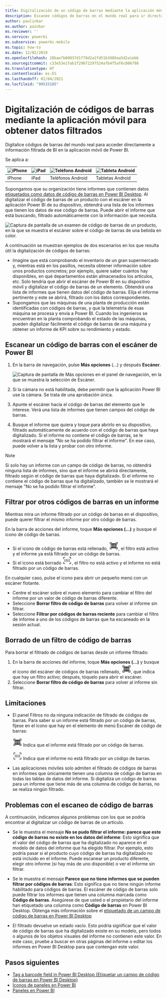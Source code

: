 ```yaml
---
title: Digitalización de un código de barras mediante la aplicación móvil de Power BI
description: Escanee códigos de barras en el mundo real para ir directamente a información filtrada de BI en la aplicación móvil Power BI.
author: paulinbar
ms.author: painbar
ms.reviewer: ''
ms.service: powerbi
ms.subservice: powerbi-mobile
ms.topic: how-to
ms.date: 12/02/2019
ms.openlocfilehash: 28baefb80037d1f78d2a2fd51b3989aa5d2a1ebb
ms.sourcegitcommit: c33e53e1fab1f29872297524a7b4f5af6c806798
ms.translationtype: HT
ms.contentlocale: es-ES
ms.lasthandoff: 02/04/2021
ms.locfileid: "99533105"
---
```

# <a name="scan-barcodes-from-the-mobile-app-to-get-filtered-data"></a>Digitalización de códigos de barras mediante la aplicación móvil para obtener datos filtrados 
Digitalice códigos de barras del mundo real para acceder directamente a información filtrada de BI en la aplicación móvil de Power BI.

Se aplica a:

| ![iPhone](./media/mobile-apps-qr-code/ios-logo-40-px.png) | ![iPad](./media/mobile-apps-qr-code/ios-logo-40-px.png) | ![Teléfono Android](././media/mobile-apps-qr-code/android-logo-40-px.png) | ![Tableta Android](././media/mobile-apps-qr-code/android-logo-40-px.png) |
|:--- |:--- |:--- |:--- |
|iPhone |iPad |Teléfonos Android |Tabletas Android |

Supongamos que su organización tiene informes que contienen datos [etiquetados como datos de código de barras en Power BI Desktop](../../transform-model/desktop-mobile-barcodes.md). Al digitalizar el código de barras de un producto con el escáner en la aplicación Power BI de su dispositivo, obtendrá una lista de los informes que tienen los datos de ese código de barras. Puede abrir el informe que está buscando, filtrado automáticamente con la información que necesita.

![Captura de pantalla de un examen de código de barras de un producto, en la que se muestra el escáner sobre el código de barras de una bebida en color.](media/mobile-apps-scan-barcode-iphone/power-bi-barcode-scanner.png)

A continuación se muestran ejemplos de dos escenarios en los que resulta útil la digitalización de códigos de barras:
* Imagine que está comprobando el inventario de un gran supermercado y, mientras está en los pasillos, necesita obtener información sobre unos productos concretos; por ejemplo, quiere saber cuántos hay disponibles, en qué departamentos están almacenados los artículos, etc. Solo tendría que abrir el escáner de Power BI en su dispositivo móvil y digitalizar el código de barras de un elemento. Obtendrá una lista de informes que tienen datos del código de barras. Elija el informe pertinente y este se abrirá, filtrado con los datos correspondientes.
* Supongamos que las máquinas de una planta de producción están identificadas con códigos de barras, y que la telemetría de esas máquina se procesa y envía a Power BI. Cuando los ingenieros se encuentran en la planta comprobando el estado de las máquinas, pueden digitalizar fácilmente el código de barras de una máquina y obtener un informe de KPI sobre su rendimiento y estado.

## <a name="scan-a-barcode-with-the-power-bi-scanner"></a>Escanear un código de barras con el escáner de Power BI
1. En la barra de navegación, pulse **Más opciones** (...) y después **Escáner**.

    ![Captura de pantalla de Más opciones en el panel de navegación, en la que se muestra la selección de Escáner.](media/mobile-apps-scan-barcode-iphone/power-bi-scanner.png)

1. Si la cámara no está habilitada, debe permitir que la aplicación Power BI use la cámara. Se trata de una aprobación única. 
1. Apunte el escáner hacia el código de barras del elemento que le interese. Verá una lista de informes que tienen campos del código de barras.
1. Busque el informe que quiera y toque para abrirlo en su dispositivo, filtrado automáticamente de acuerdo con el código de barras que haya digitalizado. Si el informe no contiene el código de barras, se le mostrará el mensaje "No se ha podido filtrar el informe". En ese caso, puede volver a la lista y probar con otro informe.
    
>[!NOTE]
>Si solo hay un informe con un campo de código de barras, no obtendrá ninguna lista de informes, sino que el informe se abrirá directamente, filtrado según el código de barras que haya digitalizado. Si el informe no contiene el código de barras que ha digitalizado, también se le mostrará el mensaje "No se ha podido filtrar el informe".

## <a name="filter-by-other-barcodes-while-in-a-report"></a>Filtrar por otros códigos de barras en un informe
Mientras mira un informe filtrado por un código de barras en el dispositivo, puede querer filtrar el mismo informe por otro código de barras.

En la barra de acciones del informe, toque **Más opciones (...)** y busque el icono de código de barras.

* Si el icono de código de barras está rellenado, ![Icono filtrado](media/mobile-apps-scan-barcode-iphone/power-bi-barcode-filtered-icon-black.png), el filtro está activo y el informe ya está filtrado por un código de barras. 
* Si el icono está borrado ![Icono Sin filtrar](media/mobile-apps-scan-barcode-iphone/power-bi-barcode-unfiltered-icon.png), el filtro no está activo y el informe no está filtrado por un código de barras. 

En cualquier caso, pulse el icono para abrir un pequeño menú con un escáner flotante.

* Centre el escáner sobre el nuevo elemento para cambiar el filtro del informe por un valor de código de barras diferente. 
* Seleccione **Borrar filtro de código de barras** para volver al informe sin filtrar.
* Seleccione **Filtrar por códigos de barras reciente** para cambiar el filtro de informe a uno de los códigos de barras que ha escaneado en la sesión actual.

## <a name="clear-a-barcode-filter"></a>Borrado de un filtro de código de barras
Para borrar el filtrado de códigos de barras desde un informe filtrado:
1. En la barra de acciones del informe, toque **Más opciones (...)** y busque el icono del escáner de códigos de barras rellenado, ![Icono filtrado](media/mobile-apps-scan-barcode-iphone/power-bi-barcode-filtered-icon-black.png), que indica que hay un filtro activo; después, tóquelo para abrir el escáner.
1. Seleccione **Borrar filtro de código de barras** para volver al informe sin filtrar.

## <a name="limitations"></a>Limitaciones

* El panel Filtros no da ninguna indicación de filtrado de códigos de barras. Para saber si un informe está filtrado por un código de barras, fíjese en el icono que hay en el elemento de menú Escáner de código de barras:

    ![Icono filtrado](media/mobile-apps-scan-barcode-iphone/power-bi-barcode-filtered-icon-black.png) Indica que el informe está filtrado por un código de barras.
    
    ![Icono Sin filtrar](media/mobile-apps-scan-barcode-iphone/power-bi-barcode-unfiltered-icon.png) Indica que el informe no está filtrado por un código de barras. 
* Las aplicaciones móviles solo admiten el filtrado de códigos de barras en informes que únicamente tienen una columna de código de barras en todas las tablas de datos del informe. Si digitaliza un código de barras para un informe que tiene más de una columna de código de barras, no se realiza ningún filtrado.

## <a name="issues-with-scanning-a-barcode"></a>Problemas con el escaneo de código de barras
A continuación, indicamos algunos problemas con los que se podría encontrar al digitalizar un código de barras de un artículo.

* Se le muestra el mensaje **No se pudo filtrar el informe: parece que este código de barras no existe en los datos del informe**: Esto significa que el valor del código de barras que ha digitalizado no aparece en el modelo de datos del informe que ha elegido filtrar. Por ejemplo, esto podría pasar si el producto cuyo código de barras ha digitalizado no está incluido en el informe. Puede escanear un producto diferente, elegir otro informe (si hay más de uno disponible) o ver el informe sin filtrar.

* Se le muestra el mensaje **Parece que no tiene informes que se pueden filtrar por códigos de barras**: Esto significa que no tiene ningún informe habilitado para códigos de barras. El escáner de código de barras solo puede filtrar los informes que tienen una columna marcada como **Código de barras**. Asegúrese de que usted o el propietario del informe han etiquetado una columna como **Código de barras** en Power BI Desktop. Obtenga más información sobre el [etiquetado de un campo de código de barras en Power BI Desktop](../../transform-model/desktop-mobile-barcodes.md)

* El filtrado devuelve un estado vacío. Esto podría significar que el valor de código de barras que ha digitalizado existe en su modelo, pero todos o algunos de los objetos visuales del informe no contienen este valor. En este caso, pruebe a buscar en otras páginas del informe o editar los informes en Power BI Desktop para que contengan este valor. 

## <a name="next-steps"></a>Pasos siguientes
* [Tag a barcode field in Power BI Desktop (Etiquetar un campo de código de barras en Power BI Desktop)](../../transform-model/desktop-mobile-barcodes.md)
* [Iconos de paneles en Power BI](../end-user-tiles.md)
* [Paneles en Power BI](../end-user-dashboards.md)